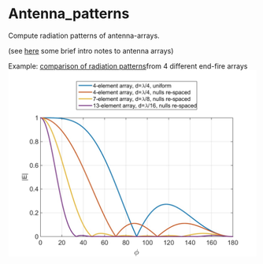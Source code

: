 # Antenna_patterns
Compute radiation patterns of antenna-arrays.

(see [here](http://www.idc-online.com/technical_references/pdfs/electronic_engineering/Antenna_arrays.pdf) some brief intro notes to antenna arrays)

Example: [comparison of radiation patterns](broadside_endfire/null_spacing_Comparison.m)from 4 different end-fire arrays
![example1](figs/Radiation_pattern.jpg)
